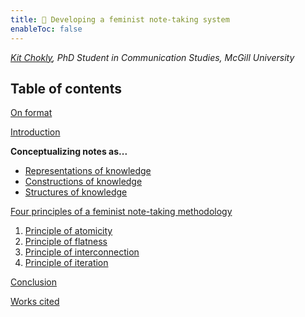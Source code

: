 ```yaml
---
title: 📖 Developing a feminist note-taking system
enableToc: false
---
```


*[Kit Chokly](https://kitchokly.com), PhD Student in Communication Studies, McGill University*

## Table of contents

[On format](pa1a%20On%20format.md)

[Introduction](pa2%20Introduction.md)

**Conceptualizing notes as...**

* [Representations of knowledge](pa3%20Notes%20as%20representations%20of%20knowledge.md)
* [Constructions of knowledge](pa4%20Notes%20as%20constructions%20of%20knowledge.md)
* [Structures of knowledge](pa5%20Notes%20as%20structures%20of%20knowledge.md)

[Four principles of a feminist note-taking methodology](pa6%20Four%20principles%20of%20a%20feminist%20note-taking%20methodology.md)

1. [Principle of atomicity](pa6a%20Principle%20of%20atomicity.md)
1. [Principle of flatness](pa6b%20Principle%20of%20flatness.md)
1. [Principle of interconnection](pa6c%20Principle%20of%20interconnection.md)
1. [Principle of iteration](pa6d%20Principle%20of%20iteration.md)

[Conclusion](pa7%20Conclusion.md)

[Works cited](Works%20cited.md)
